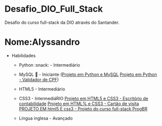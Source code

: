 # Desafio_DIO_Full_Stack
Desafio do curso full-stack da DIO através do Santander.

# Nome:Alyssandro

* Habilidades    

   * Python :snack: - Intermediário

   * MySQL :game_die: - Iniciante
([Projeto em Python e MySQL](https://github.com/Alyssandro1771415/Python_TECHDATA)
[Projeto em Python - Validador de CPF](https://github.com/Alyssandro1771415/Validador_de_CPF))

   * HTML5 - Intermediário

   * CSS3 - IntermediáRIO
   [Projeto em HTML5 e CSS3 - Escritório de contabilidade](https://github.com/Alyssandro1771415/LandingPage-EscritorioContabil)
   [Projeto em HTML% e CSS3 - Cartão de visita](https://github.com/Alyssandro1771415/Cart-o_de_visita_web)
   [PROJETO EM html5 E css3 - Projeto do curso full-stack ProgBR](https://github.com/Alyssandro1771415/LandingPage_CursoFullstackProgBR)

   * Lingua inglesa - Avançado

